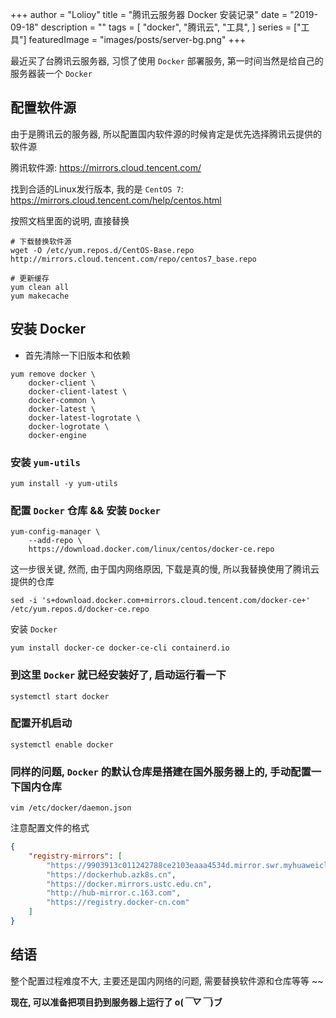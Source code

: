 +++
author = "Lolioy"
title = "腾讯云服务器 Docker 安装记录"
date = "2019-09-18"
description = ""
tags = [
    "docker",
    "腾讯云",
    "工具",
]
series = ["工具"]
featuredImage = "images/posts/server-bg.png"
+++

<!--more-->

最近买了台腾讯云服务器, 习惯了使用 `Docker` 部署服务, 第一时间当然是给自己的服务器装一个 `Docker`

## 配置软件源

由于是腾讯云的服务器, 所以配置国内软件源的时候肯定是优先选择腾讯云提供的软件源

腾讯软件源: https://mirrors.cloud.tencent.com/

找到合适的Linux发行版本, 我的是 `CentOS 7`: https://mirrors.cloud.tencent.com/help/centos.html

按照文档里面的说明, 直接替换

```shell
# 下载替换软件源
wget -O /etc/yum.repos.d/CentOS-Base.repo http://mirrors.cloud.tencent.com/repo/centos7_base.repo

# 更新缓存
yum clean all
yum makecache
```

## 安装 Docker

- 首先清除一下旧版本和依赖

```shell
yum remove docker \
    docker-client \
    docker-client-latest \
    docker-common \
    docker-latest \
    docker-latest-logrotate \
    docker-logrotate \
    docker-engine
```

### 安装 `yum-utils`

```shell
yum install -y yum-utils
```

### 配置 `Docker` 仓库 && 安装 `Docker`

```shell
yum-config-manager \
    --add-repo \
    https://download.docker.com/linux/centos/docker-ce.repo
```

这一步很关键, 然而, 由于国内网络原因, 下载是真的慢, 所以我替换使用了腾讯云提供的仓库

```shell
sed -i 's+download.docker.com+mirrors.cloud.tencent.com/docker-ce+' /etc/yum.repos.d/docker-ce.repo
```

安装 `Docker`

```shell
yum install docker-ce docker-ce-cli containerd.io
```

### 到这里 `Docker` 就已经安装好了, 启动运行看一下

```shell
systemctl start docker
```

### 配置开机启动

```shell
systemctl enable docker
```

### 同样的问题, `Docker` 的默认仓库是搭建在国外服务器上的, 手动配置一下国内仓库

```shell
vim /etc/docker/daemon.json
```

注意配置文件的格式

```json
{
	"registry-mirrors": [
		"https://9903913c011242788ce2103eaaa4534d.mirror.swr.myhuaweicloud.com",
		"https://dockerhub.azk8s.cn",
		"https://docker.mirrors.ustc.edu.cn",
		"http://hub-mirror.c.163.com",
		"https://registry.docker-cn.com"
	]
}
```

## 结语

整个配置过程难度不大, 主要还是国内网络的问题, 需要替换软件源和仓库等等 ~~

**现在, 可以准备把项目扔到服务器上运行了 o(*￣▽￣*)ブ**